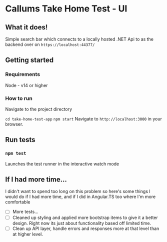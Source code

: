 # Callums Take Home Test - UI

## What it does!
Simple search bar which connects to a locally hosted .NET Api to as the backend over on `https://localhost:44377/`

## Getting started

### Requirements
Node - v14 or higher

### How to run

Navigate to the project directory

`cd take-home-test-app`
`npm start`
Navigate to `http://localhost:3000` in your browser.

## Run tests

### `npm test`

Launches the test runner in the interactive watch mode

## If I had more time...
I didn't want to spend too long on this problem so here's some things I would do if I had more time, and if I did in Angular.TS too where I'm more comfortable

- [ ] More tests...
- [ ] Cleaned up styling and applied more bootstrap items to give it a better design. Right now its just about functionality based off limited time.
- [ ] Clean up API layer, handle errors and responses more at that level than at higher level.
